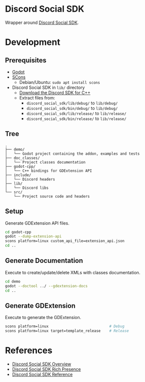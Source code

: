 # Discord Social SDK
Wrapper around [Discord Social SDK](https://discord.com/developers/docs/discord-social-sdk/overview).  

# Development

## Prerequisites
- [Godot](https://godotengine.org/)
- [SCons](https://scons.org/)
    - Debian/Ubuntu: `sudo apt install scons`
- Discord Social SDK in `lib/` directory
    - [Download the Discord SDK for C++](https://discord.com/developers/docs/discord-social-sdk/getting-started/using-c++#step-4-download-the-discord-sdk-for-c++)
    - Extract files from:
        - `discord_social_sdk/lib/debug/` to `lib/debug/`
        - `discord_social_sdk/bin/debug/` to `lib/debug/`
        - `discord_social_sdk/lib/release/` to `lib/release/`
        - `discord_social_sdk/bin/release/` to `lib/release/`

## Tree
```
.
├── demo/
│   └── Godot project containing the addon, examples and tests
├── doc_classes/
│   └── Project classes documentation
├── godot-cpp/
│   └── C++ bindings for GDExtension API
├── include/
│   └── Discord headers
├── lib/
│   └── Discord libs
└── src/
    └── Project source code and headers
```

## Setup
Generate GDExtension API files.

```bash
cd godot-cpp
godot --dump-extension-api
scons platform=linux custom_api_file=extension_api.json
cd ..
```

## Generate Documentation
Execute to create/update/delete XMLs with classes documentation.

```bash
cd demo
godot --doctool ../ --gdextension-docs
cd ..
```

## Generate GDExtension
Execute to generate the GDExtension.

```bash
scons platform=linux                            # Debug
scons platform=linux target=template_release    # Release
```

# References
- [Discord Social SDK Overview](https://discord.com/developers/docs/discord-social-sdk/overview)
- [Discord Social SDK Rich Presence](https://discord.com/developers/docs/rich-presence/using-with-the-discord-social-sdk)
- [Discord Social SDK Reference](https://discord.com/developers/docs/social-sdk/index.html)